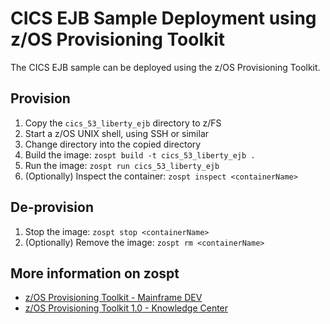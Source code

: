 # CICS EJB Sample Deployment using z/OS Provisioning Toolkit
The CICS EJB sample can be deployed using the z/OS Provisioning Toolkit.

## Provision
1. Copy the `cics_53_liberty_ejb` directory to z/FS
2. Start a z/OS UNIX shell, using SSH or similar
3. Change directory into the copied directory
4. Build the image: `zospt build -t cics_53_liberty_ejb .`
5. Run the image: `zospt run cics_53_liberty_ejb`
6. (Optionally) Inspect the container: `zospt inspect <containerName>`

## De-provision
1. Stop the image: `zospt stop <containerName>`
2. (Optionally) Remove the image: `zospt rm <containerName>`

## More information on zospt
* [z/OS Provisioning Toolkit - Mainframe DEV](https://developer.ibm.com/mainframe/products/zospt/)
* [z/OS Provisioning Toolkit 1.0 - Knowledge Center](https://www.ibm.com/support/knowledgecenter/en/SSXH44E_1.0.0/zospt/welcome.html)
